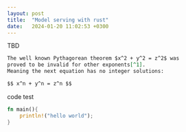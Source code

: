 ```yaml
---
layout: post
title:  "Model serving with rust"
date:   2024-01-20 11:02:53 +0300
---
```


TBD

```markdown
The well known Pythagorean theorem $x^2 + y^2 = z^2$ was
proved to be invalid for other exponents[^1].
Meaning the next equation has no integer solutions:

$$ x^n + y^n = z^n $$
```
code test
```rust
fn main(){
    println!("hello world");
}
```